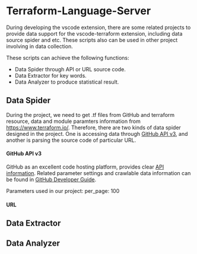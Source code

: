 # Terraform-Language-Server

During developing the vscode extension, there are some related projects to provide data support for the vscode-terraform extension, 
including data source spider and etc. 
These scripts also can be used in other project involving in data collection.

These scripts can achieve the following functions:

- Data Spider through API or URL source code.
- Data Extractor for key words.
- Data Analyzer to produce statistical result.

## Data Spider
During the project, we need to get .tf files from GitHub and terraform resource, data and module paramters information from 
https://www.terraform.io/.
Therefore, there are two kinds of data spider designed in the project. One is accessing data through 
[GitHub API v3](https://developer.github.com/v3/), and another is parsing the source code of particular URL.

#### GitHub API v3
GitHub as an excellent code hosting platform, provides clear [API information](https://api.github.com/). 
Related parameter settings and crawlable data information can be found in [GitHub Developer Guide](https://developer.github.com/v3/). 

Parameters used in our project:
per_page: 100

#### URL

## Data Extractor


## Data Analyzer
